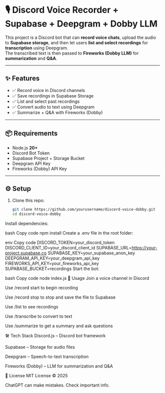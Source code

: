 # 🎙️ Discord Voice Recorder + Supabase + Deepgram + Dobby LLM

This project is a Discord bot that can **record voice chats**, upload the audio to **Supabase storage**, and then let users **list and select recordings** for **transcription** using Deepgram.  
The transcribed text is then passed to **Fireworks (Dobby LLM)** for **summarization** and **Q&A**.

---

## ✨ Features
- ✅ Record voice in Discord channels  
- ✅ Save recordings in Supabase Storage  
- ✅ List and select past recordings  
- ✅ Convert audio to text using Deepgram  
- ✅ Summarize + Q&A with Fireworks (Dobby)  

---

## 📦 Requirements
- Node.js **20+**  
- Discord Bot Token  
- Supabase Project + Storage Bucket  
- Deepgram API Key  
- Fireworks (Dobby) API Key  

---

## ⚙️ Setup

1. Clone this repo:
   ```bash
   git clone https://github.com/yourusername/discord-voice-dobby.git
   cd discord-voice-dobby
Install dependencies:

bash
Copy code
npm install
Create a .env file in the root folder:

env
Copy code
DISCORD_TOKEN=your_discord_token
DISCORD_CLIENT_ID=your_discord_client_id
SUPABASE_URL=https://your-project.supabase.co
SUPABASE_KEY=your_supabase_anon_key
DEEPGRAM_API_KEY=your_deepgram_api_key
FIREWORKS_API_KEY=your_fireworks_api_key
SUPABASE_BUCKET=recordings
Start the bot:

bash
Copy code
node index.js
🚀 Usage
Join a voice channel in Discord

Use /record start to begin recording

Use /record stop to stop and save the file to Supabase

Use /list to see recordings

Use /transcribe <filename> to convert to text

Use /summarize <filename> to get a summary and ask questions

🛠️ Tech Stack
Discord.js – Discord bot framework

Supabase – Storage for audio files

Deepgram – Speech-to-text transcription

Fireworks (Dobby) – LLM for summarization and Q&A

📜 License
MIT License © 2025














ChatGPT can make mistakes. Check important info.
